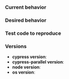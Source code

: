 <!-- Questions and request for general support may be closed at the maintainers
discretion. -->

<!-- Issue reports that are deemed unrelated to specifically parallelization will
be closed. -->

### Current behavior

<!-- A description including screenshots, stack traces, etc. -->

<!-- Run with DEBUG="cypress-parallel,cypress-configuration" for more logs. -->

<!-- The above mentioned DEBUG will possibly output sensitive information. -->

### Desired behavior

<!-- A clear description of what you want to happen. -->

### Test code to reproduce

<!-- Issues without a reproducible example or not enough information will be
closed. -->

<!-- We can only attempt to debug your issue if you provide us with a minimal
example to reproduce the problem. This should preferably be another Git
repository to be cloned. -->

### Versions

* **cypress version**:
* **cypress-parallel version**:
* **node version**:
* **os version**:
